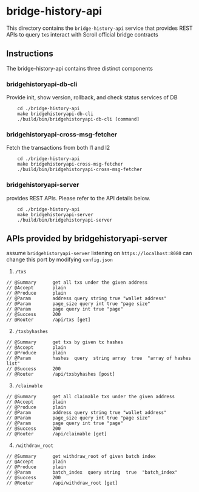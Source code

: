 # bridge-history-api

This directory contains the `bridge-history-api` service that provides REST APIs to query txs interact with Scroll official bridge contracts

## Instructions
The bridge-history-api contains three distinct components

### bridgehistoryapi-db-cli

Provide init, show version, rollback, and check status services of DB
```
    cd ./bridge-history-api
    make bridgehistoryapi-db-cli
    ./build/bin/bridgehistoryapi-db-cli [command]
```

### bridgehistoryapi-cross-msg-fetcher

Fetch the transactions from both l1 and l2
```
    cd ./bridge-history-api
    make bridgehistoryapi-cross-msg-fetcher
    ./build/bin/bridgehistoryapi-cross-msg-fetcher
```

### bridgehistoryapi-server

provides REST APIs. Please refer to the API details below.
```
    cd ./bridge-history-api
    make bridgehistoryapi-server
    ./build/bin/bridgehistoryapi-server
```

## APIs provided by bridgehistoryapi-server

assume `bridgehistoryapi-server` listening on `https://localhost:8080`
can change this port by modifying `config.json`

1. `/txs`
```
// @Summary    	 get all txs under the given address
// @Accept       plain
// @Produce      plain
// @Param        address query string true "wallet address"
// @Param        page_size query int true "page size"
// @Param        page query int true "page"
// @Success      200
// @Router       /api/txs [get]
```

2. `/txsbyhashes`
```
// @Summary    	 get txs by given tx hashes
// @Accept       plain
// @Produce      plain
// @Param        hashes  query  string array  true  "array of hashes list"
// @Success      200  
// @Router       /api/txsbyhashes [post]
```

3. `/claimable`
```
// @Summary    	 get all claimable txs under the given address
// @Accept       plain
// @Produce      plain
// @Param        address query string true "wallet address"
// @Param        page_size query int true "page size"
// @Param        page query int true "page"
// @Success      200
// @Router       /api/claimable [get]
```

4. `/withdraw_root`
```
// @Summary    	 get withdraw_root of given batch index
// @Accept       plain
// @Produce      plain
// @Param        batch_index  query string  true  "batch_index"
// @Success      200
// @Router       /api/withdraw_root [get]
```

